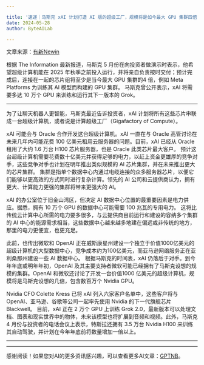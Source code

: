 ```yaml
---

title: '速递｜马斯克 xAI 计划打造 AI 版的超级工厂，规模将是如今最大 GPU 集群四倍，明年秋季前投入运行'
date: 2024-05-28
author: ByteAILab

---
```


文章来源：[有新Newin](https://mp.weixin.qq.com/s/CTKagKMseoJoOvwdal12Ww)

根据 The Information 最新报道，马斯克 5 月份在向投资者做演示时表示，他希望超级计算机能在 2025 年秋季之前投入运行，并将亲自负责按时交付；预计完成后，连接在一起的芯片组将至少是当今最大 GPU 集群的4 倍，例如 Meta Platforms 为训练其 AI 模型而构建的 GPU 集群。 马斯克曾公开表示，xAI 将需要多达 10 万个 GPU 来训练和运行其下一版本的 Grok。

---
为了让聊天机器人更智能，马斯克最近告诉投资者，xAI 计划将所有这些芯片串联成一台超级计算机，或者说是计算超级工厂（Gigafactory of Compute）。

xAI 可能会与 Oracle 合作开发这台超级计算机。xAI 一直在与 Oracle 高管讨论在未来几年内可能花费 100 亿美元租用云服务器的问题。目前，xAI 已经从 Oracle 租用了大约 1.6 万台 H100 芯片服务器，也是 Oracle 此类芯片最大客户。 预计这台超级计算机需要花费数十亿美元并获得足够的电力，以赶上资金更雄厚的竞争对手，这些竞争对手也计划在明年推出类似规模的 AI 芯片集群，并在未来推出更大的芯片集群。 集群是指单个数据中心内通过电缆连接的众多服务器芯片，以便它们能够以更高效的方式同时进行复杂计算。领先的 AI 公司和云提供商认为，拥有更大、计算能力更强的集群将带来更强大的 AI。 

xAI 的办公室位于旧金山湾区，但决定 AI 数据中心位置的最重要因素是电力供应。据悉，拥有 10 万个 GPU 的数据中心可能需要 100 兆瓦的专用电力。 这将比传统云计算中心所需的电力要多很多，与云提供商目前运行和建设的容纳多个集群的 AI 中心的能源需求相当，这些数据中心越来越多地建在偏远或非传统的地方，那里的电力更便宜，也更充足。

此前，也传出微软和 OpenAI 正在威斯康星州建设一个独立于价值1000亿美元的超级计算机的大型数据中心，竞争成本约为100亿美元，而亚马逊网络服务正在亚利桑那州建设一些 AI 数据中心。 根据马斯克的时间表，xAI 仍落后于对手。到今年年底或明年年初，OpenAI 及其主要支持者微软可能已经拥有了马斯克设想的规模的集群。OpenAI 和微软还讨论了开发一台价值1000 亿美元的超级计算机，规模将是马斯克设想的几倍，包含数百万个 Nvidia GPU。

Nvidia CFO Colette Kress 已将 xAI 列入六家客户名单中，这些客户将与 OpenAI、亚马逊、谷歌等公司一起率先使用 Nvidia 的下一代旗舰芯片 Blackwell。 目前，xAI 正在 2 万个 GPU 上训练 Grok 2.0，最新版本可以处理文档、图表和现实世界中的物体，未来该模型也将扩展到音频和视频。此外，马斯克 4 月份与投资者的电话会议上表示，特斯拉还拥有 3.5 万台 Nvidia H100 来训练其自动驾驶，并计划在今年年底前将数量增加一倍以上。

---
---
感谢阅读！如果您对AI的更多资讯感兴趣，可以查看更多AI文章：[GPTNB](https://gptnb.com)。